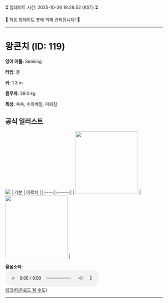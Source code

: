 
⏳ 업데이트 시간: 2025-10-26 18:28:52 (KST) ⏳

🤖 자동 업데이트 봇에 의해 관리됩니다! 🤖

---

# 왕콘치 (ID: 119)
**영어 이름:** Seaking

**타입:** 물

**키:** 1.3 m

**몸무게:** 39.0 kg

**특성:** 쓱쓱, 수의베일, 피뢰침

## 공식 일러스트
![](https://raw.githubusercontent.com/PokeAPI/sprites/master/sprites/pokemon/other/official-artwork/119.png)
| 기본 | 이로치 |
|:----:|:------:|
| <img src="http://play.pokemonshowdown.com/sprites/ani/seaking.gif" width="200"> | <img src="http://play.pokemonshowdown.com/sprites/ani-shiny/seaking.gif" width="200"> |

**울음소리:**<br><audio controls src="https://raw.githubusercontent.com/PokeAPI/cries/main/cries/pokemon/latest/119.ogg"></audio><br> [링크(다운로드 될 수도)](https://raw.githubusercontent.com/PokeAPI/cries/main/cries/pokemon/latest/119.ogg)


---
